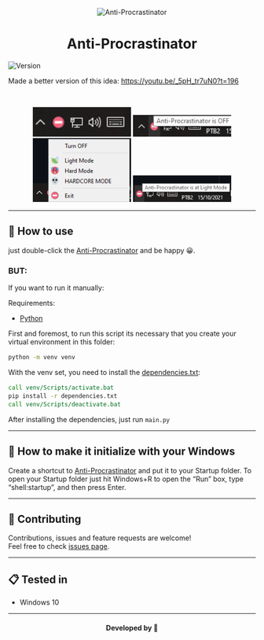 <div align="center">
  <p>
    <img alt="Anti-Procrastinator" src="./assets/icon.ico" />
  </p>

  # Anti-Procrastinator
</div>

<p>
  <img alt="Version" src="https://img.shields.io/badge/version-1.0.0-blue.svg?cacheSeconds=2592000" />
</p>

Made a better version of this idea: https://youtu.be/_5pH_tr7uN0?t=196

<br>

<p align="center">
  <img src="./assets/Screenshot_1.png" width="200"/>
  <img src="./assets/Screenshot_2.png" width="200"/>
  <img src="./assets/Screenshot_3.png" width="200"/>
  <img src="./assets/Screenshot_4.png" width="200"/>
</p>

---

## 🤔 How to use

just double-click the [Anti-Procrastinator](./Anti-Procrastinator.exe) and be happy 😀.

### BUT:

If you want to run it manually:

Requirements:

-   [Python](https://www.python.org/)

First and foremost, to run this script its necessary that you create your virtual environment in this folder:

```bat
python -m venv venv
```

With the venv set, you need to install the [dependencies.txt](/dependencies.txt):

```bat
call venv/Scripts/activate.bat
pip install -r dependencies.txt
call venv/Scripts/deactivate.bat
```

After installing the dependencies, just run `main.py`

---

## 🚀 How to make it initialize with your Windows

Create a shortcut to [Anti-Procrastinator](./Anti-Procrastinator.exe) and put it to your Startup folder. To open your Startup folder just hit Windows+R to open the “Run” box, type “shell:startup”, and then press Enter.

---

## 🤝 Contributing

Contributions, issues and feature requests are welcome!<br />Feel free to check [issues page](https://github.com/abacaxiguy/blue_spotify/issues).

---

## 📋 Tested in

-   Windows 10

---

<h4  align="center">Developed by 🍍</h4>
